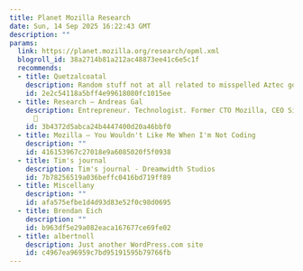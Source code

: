 ```yaml
---
title: Planet Mozilla Research
date: Sun, 14 Sep 2025 16:22:43 GMT
description: ""
params:
  link: https://planet.mozilla.org/research/opml.xml
  blogroll_id: 38a2714b81a212ac48873ee41c6e5c1f
  recommends:
  - title: Quetzalcoatal
    description: Random stuff not at all related to misspelled Aztec gods
    id: 2e2c54118a5bff4e99618080fc1015ee
  - title: Research – Andreas Gal
    description: Entrepreneur. Technologist. Former CTO Mozilla, CEO Silk Labs. Now
      
    id: 3b4372d5abca24b4447400d20a46bbf0
  - title: Mozilla – You Wouldn't Like Me When I'm Not Coding
    description: ""
    id: 416153967c27018e9a6085020f5f0938
  - title: Tim's journal
    description: Tim's journal - Dreamwidth Studios
    id: 7b78256519a036beffc0416bd719ff89
  - title: Miscellany
    description: ""
    id: afa575efbe1d4d93d83e52f0c98d0695
  - title: Brendan Eich
    description: ""
    id: b963df5e29a082eaca167677ce69fe02
  - title: albertnoll
    description: Just another WordPress.com site
    id: c4967ea96959c7bd95191595b79766fb
---
```

